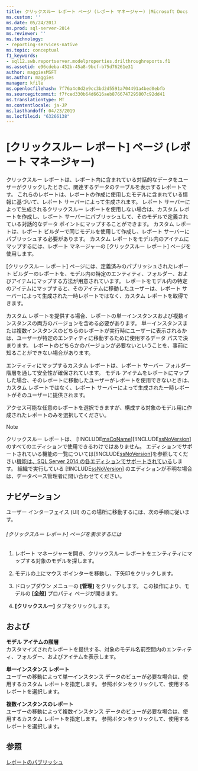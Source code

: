 ```yaml
---
title: クリックスルー レポート ページ (レポート マネージャー) |Microsoft Docs
ms.custom: ''
ms.date: 05/24/2017
ms.prod: sql-server-2014
ms.reviewer: ''
ms.technology:
- reporting-services-native
ms.topic: conceptual
f1_keywords:
- sql12.swb.reportserver.modelproperties.drilthroughreports.f1
ms.assetid: e96cdeba-452b-45a8-9bcf-b75d76261e31
author: maggiesMSFT
ms.author: maggies
manager: kfile
ms.openlocfilehash: 7f76a4c0d2e9cc3bd2d5591a704491a4bed0ebfb
ms.sourcegitcommit: f7fced330b64d6616aeb8766747295807c92dd41
ms.translationtype: MT
ms.contentlocale: ja-JP
ms.lasthandoff: 04/23/2019
ms.locfileid: "63266138"
---
```

# <a name="clickthrough-reports-page-report-manager"></a>[クリックスルー レポート] ページ (レポート マネージャー)
  クリックスルー レポートは、レポート内に含まれている対話的なデータをユーザーがクリックしたときに、関連するデータのテーブルを表示するレポートです。 これらのレポートは、レポートの作成に使用したモデルに含まれている情報に基づいて、レポート サーバーによって生成されます。 レポート サーバーによって生成されるクリックスルー レポートを使用しない場合は、カスタム レポートを作成し、レポート サーバーにパブリッシュして、そのモデルで定義されている対話的なデータ ポイントにマップすることができます。 カスタム レポートは、レポート ビルダーで同じモデルを使用して作成し、レポート サーバーにパブリッシュする必要があります。 カスタム レポートをモデル内のアイテムにマップするには、レポート マネージャーの [クリックスルー レポート] ページを使用します。  
  
 [クリックスルー レポート] ページには、定義済みのパブリッシュされたレポート ビルダーのレポートを、モデル内の特定のエンティティ、フォルダー、およびアイテムにマップする方法が用意されています。 レポートをモデル内の特定のアイテムにマップすると、そのアイテムに移動したユーザーは、レポート サーバーによって生成された一時レポートではなく、カスタム レポートを取得できます。  
  
 カスタム レポートを提供する場合、レポートの単一インスタンスおよび複数インスタンスの両方のバージョンを含める必要があります。 単一インスタンスまたは複数インスタンスのどちらのレポートが実行時にユーザーに表示されるかは、ユーザーが特定のエンティティに移動するために使用するデータ パスで決まります。 レポートのどちらかのバージョンが必要ないということを、事前に知ることができない場合があります。  
  
 エンティティにマップするカスタム レポートは、レポート サーバー フォルダー階層を通して安全性が確保されています。 モデル アイテムをレポートにマップした場合、そのレポートに移動したユーザーがレポートを使用できないときは、カスタム レポートではなく、レポート サーバーによって生成された一時レポートがそのユーザーに提供されます。  
  
 アクセス可能な任意のレポートを選択できますが、構成する対象のモデル用に作成されたレポートのみを選択してください。  
  
> [!NOTE]  
>  クリックスルー レポートは、 [!INCLUDE[msCoName](../includes/msconame-md.md)][!INCLUDE[ssNoVersion](../includes/ssnoversion-md.md)]のすべてのエディションで使用できるわけではありません。 エディションでサポートされている機能の一覧については[!INCLUDE[ssNoVersion](../includes/ssnoversion-md.md)]を参照してください[機能は、SQL Server 2014 の各エディションでサポートされている](../../2014/getting-started/features-supported-by-the-editions-of-sql-server-2014.md)します。 組織で実行している [!INCLUDE[ssNoVersion](../includes/ssnoversion-md.md)] のエディションが不明な場合は、データベース管理者に問い合わせてください。  
  
## <a name="navigation"></a>ナビゲーション  
 ユーザー インターフェイス (UI) のこの場所に移動するには、次の手順に従います。  
  
###### <a name="to-open-the-clickthrough-reports-page"></a>[クリックスルー レポート] ページを表示するには  
  
1.  レポート マネージャーを開き、クリックスルー レポートをエンティティにマップする対象のモデルを探します。  
  
2.  モデルの上にマウス ポインターを移動し、下矢印をクリックします。  
  
3.  ドロップダウン メニューの **[管理]** をクリックします。 この操作により、モデルの **[全般]** プロパティ ページが開きます。  
  
4.  **[クリックスルー]** タブをクリックします。  
  
## <a name="options"></a>および  
 **モデル アイテムの階層**  
 カスタマイズされたレポートを提供する、対象のモデル名前空間内のエンティティ、フォルダー、およびアイテムを表示します。  
  
 **単一インスタンス レポート**  
 ユーザーの移動によって単一インスタンス データのビューが必要な場合は、使用するカスタム レポートを指定します。 参照ボタンをクリックして、使用するレポートを選択します。  
  
 **複数インスタンスのレポート**  
 ユーザーの移動によって複数インスタンス データのビューが必要な場合は、使用するカスタム レポートを指定します。 参照ボタンをクリックして、使用するレポートを選択します。  
  
## <a name="see-also"></a>参照  
 [レポートのパブリッシュ](../../2014/reporting-services/publish-reports.md)  
  
  
